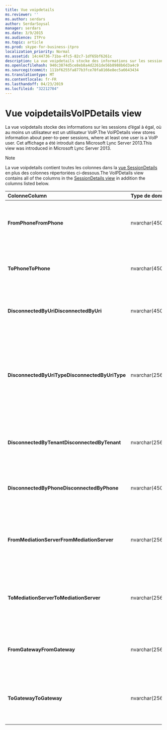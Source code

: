 ```yaml
---
title: Vue voipdetails
ms.reviewer: ''
ms.author: serdars
author: SerdarSoysal
manager: serdars
ms.date: 3/9/2015
ms.audience: ITPro
ms.topic: article
ms.prod: skype-for-business-itpro
localization_priority: Normal
ms.assetid: 14c44736-71ba-4fc5-82c7-1df65bf6261c
description: La vue voipdetails stocke des informations sur les sessions d’égal à égal, où au moins un utilisateur est un utilisateur VoIP. Cet affichage a été introduit dans Microsoft Lync Server 2013.
ms.openlocfilehash: 940c3874d5ce8eb8a4d2261de56b8988b6d3a4c9
ms.sourcegitcommit: 111bf6255fa877b3fce70fa8166e8ec5a6643434
ms.translationtype: MT
ms.contentlocale: fr-FR
ms.lasthandoff: 04/23/2019
ms.locfileid: "32212704"
---
```

# <a name="voipdetails-view"></a><span data-ttu-id="c877e-104">Vue voipdetails</span><span class="sxs-lookup"><span data-stu-id="c877e-104">VoIPDetails view</span></span>
 
<span data-ttu-id="c877e-105">La vue voipdetails stocke des informations sur les sessions d’égal à égal, où au moins un utilisateur est un utilisateur VoIP.</span><span class="sxs-lookup"><span data-stu-id="c877e-105">The VoIPDetails view stores information about peer-to-peer sessions, where at least one user is a VoIP user.</span></span> <span data-ttu-id="c877e-106">Cet affichage a été introduit dans Microsoft Lync Server 2013.</span><span class="sxs-lookup"><span data-stu-id="c877e-106">This view was introduced in Microsoft Lync Server 2013.</span></span>
  
> [!NOTE]
> <span data-ttu-id="c877e-107">La vue voipdetails contient toutes les colonnes dans la [vue SessionDetails](sessiondetails-0.md) en plus des colonnes répertoriées ci-dessous.</span><span class="sxs-lookup"><span data-stu-id="c877e-107">The VoIPDetails view contains all of the columns in the [SessionDetails view](sessiondetails-0.md) in addition the columns listed below.</span></span>
  
|<span data-ttu-id="c877e-108">**Colonne**</span><span class="sxs-lookup"><span data-stu-id="c877e-108">**Column**</span></span>|<span data-ttu-id="c877e-109">**Type de données**</span><span class="sxs-lookup"><span data-stu-id="c877e-109">**Data Type**</span></span>|<span data-ttu-id="c877e-110">**Détails**</span><span class="sxs-lookup"><span data-stu-id="c877e-110">**Details**</span></span>|
|:-----|:-----|:-----|
|<span data-ttu-id="c877e-111">**FromPhone**</span><span class="sxs-lookup"><span data-stu-id="c877e-111">**FromPhone**</span></span> <br/> |<span data-ttu-id="c877e-112">nvarchar(450)</span><span class="sxs-lookup"><span data-stu-id="c877e-112">nvarchar(450)</span></span>  <br/> |<span data-ttu-id="c877e-113">URI du téléphone de l’utilisateur ayant démarré la session.</span><span class="sxs-lookup"><span data-stu-id="c877e-113">Phone URI of the user who started the session.</span></span>  <br/> |
|<span data-ttu-id="c877e-114">**ToPhone**</span><span class="sxs-lookup"><span data-stu-id="c877e-114">**ToPhone**</span></span> <br/> |<span data-ttu-id="c877e-115">nvarchar(450)</span><span class="sxs-lookup"><span data-stu-id="c877e-115">nvarchar(450)</span></span>  <br/> |<span data-ttu-id="c877e-116">URI du téléphone de l’utilisateur ayant participé à la session.</span><span class="sxs-lookup"><span data-stu-id="c877e-116">Phone URI of the user who joined the session.</span></span>  <br/> |
|<span data-ttu-id="c877e-117">**DisconnectedByUri**</span><span class="sxs-lookup"><span data-stu-id="c877e-117">**DisconnectedByUri**</span></span> <br/> |<span data-ttu-id="c877e-118">nvarchar(450)</span><span class="sxs-lookup"><span data-stu-id="c877e-118">nvarchar(450)</span></span>  <br/> |<span data-ttu-id="c877e-119">URI de l’utilisateur qui a déconnecté la session.</span><span class="sxs-lookup"><span data-stu-id="c877e-119">URI of the user who disconnected the session.</span></span>  <br/> |
|<span data-ttu-id="c877e-120">**DisconnectedByUriType**</span><span class="sxs-lookup"><span data-stu-id="c877e-120">**DisconnectedByUriType**</span></span> <br/> |<span data-ttu-id="c877e-121">nvarchar(256)</span><span class="sxs-lookup"><span data-stu-id="c877e-121">nvarchar(256)</span></span>  <br/> |<span data-ttu-id="c877e-122">Type d’URI de l’utilisateur qui a déconnecté la session.</span><span class="sxs-lookup"><span data-stu-id="c877e-122">Type of URI of the user who disconnected the session.</span></span> <span data-ttu-id="c877e-123">Consultez la [table UriTypes](uritypes.md) pour plus d’informations.</span><span class="sxs-lookup"><span data-stu-id="c877e-123">See the [UriTypes table](uritypes.md) for more information.</span></span> <br/> |
|<span data-ttu-id="c877e-124">**DisconnectedByTenant**</span><span class="sxs-lookup"><span data-stu-id="c877e-124">**DisconnectedByTenant**</span></span> <br/> |<span data-ttu-id="c877e-125">nvarchar(256)</span><span class="sxs-lookup"><span data-stu-id="c877e-125">nvarchar(256)</span></span>  <br/> |<span data-ttu-id="c877e-126">Client de l’utilisateur qui a déconnecté la session.</span><span class="sxs-lookup"><span data-stu-id="c877e-126">Tenant of the user who disconnected the session.</span></span>  <br/> |
|<span data-ttu-id="c877e-127">**DisconnectedByPhone**</span><span class="sxs-lookup"><span data-stu-id="c877e-127">**DisconnectedByPhone**</span></span> <br/> |<span data-ttu-id="c877e-128">nvarchar(450)</span><span class="sxs-lookup"><span data-stu-id="c877e-128">nvarchar(450)</span></span>  <br/> |<span data-ttu-id="c877e-129">URI du téléphone de l’utilisateur qui a déconnecté la session.</span><span class="sxs-lookup"><span data-stu-id="c877e-129">Phone URI of the user who disconnected the session.</span></span>  <br/> |
|<span data-ttu-id="c877e-130">**FromMediationServer**</span><span class="sxs-lookup"><span data-stu-id="c877e-130">**FromMediationServer**</span></span> <br/> |<span data-ttu-id="c877e-131">nvarchar(256)</span><span class="sxs-lookup"><span data-stu-id="c877e-131">nvarchar(256)</span></span>  <br/> |<span data-ttu-id="c877e-132">Serveur de médiation utilisé par l’utilisateur ayant démarré la session.</span><span class="sxs-lookup"><span data-stu-id="c877e-132">Mediation Server used by the user who started the session.</span></span>  <br/> |
|<span data-ttu-id="c877e-133">**ToMediationServer**</span><span class="sxs-lookup"><span data-stu-id="c877e-133">**ToMediationServer**</span></span> <br/> |<span data-ttu-id="c877e-134">nvarchar(256)</span><span class="sxs-lookup"><span data-stu-id="c877e-134">nvarchar(256)</span></span>  <br/> |<span data-ttu-id="c877e-135">Serveur de médiation utilisé par l’utilisateur ayant participé à la session.</span><span class="sxs-lookup"><span data-stu-id="c877e-135">Mediation Server used by the user who joined the session.</span></span>  <br/> |
|<span data-ttu-id="c877e-136">**FromGateway**</span><span class="sxs-lookup"><span data-stu-id="c877e-136">**FromGateway**</span></span> <br/> |<span data-ttu-id="c877e-137">nvarchar(256)</span><span class="sxs-lookup"><span data-stu-id="c877e-137">nvarchar(256)</span></span>  <br/> |<span data-ttu-id="c877e-138">Passerelle utilisée par l’utilisateur ayant démarré la session.</span><span class="sxs-lookup"><span data-stu-id="c877e-138">Gateway used by the user who started the session.</span></span>  <br/> |
|<span data-ttu-id="c877e-139">**ToGateway**</span><span class="sxs-lookup"><span data-stu-id="c877e-139">**ToGateway**</span></span> <br/> |<span data-ttu-id="c877e-140">nvarchar(256)</span><span class="sxs-lookup"><span data-stu-id="c877e-140">nvarchar(256)</span></span>  <br/> |<span data-ttu-id="c877e-141">Passerelle utilisée par l’utilisateur ayant participé à la session.</span><span class="sxs-lookup"><span data-stu-id="c877e-141">Gateway used by the user who joined the session.</span></span>  <br/> |
   

